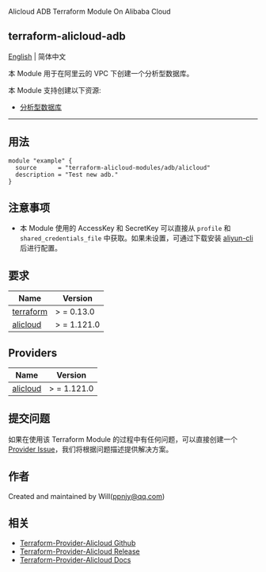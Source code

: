 Alicloud ADB Terraform Module On Alibaba Cloud

terraform-alicloud-adb
---

[English](README.md) | 简体中文

本 Module 用于在阿里云的 VPC 下创建一个分析型数据库。

本 Module 支持创建以下资源:

* [分析型数据库](https://registry.terraform.io/providers/aliyun/alicloud/latest/docs/resources/adb_db_cluster)

----------------------

## 用法

```hcl
module "example" {
  source      = "terraform-alicloud-modules/adb/alicloud"
  description = "Test new adb."
}
```

## 注意事项

* 本 Module 使用的 AccessKey 和 SecretKey 可以直接从 `profile` 和 `shared_credentials_file`
  中获取。如果未设置，可通过下载安装 [aliyun-cli](https://github.com/aliyun/aliyun-cli#installation) 后进行配置。

## 要求

| Name | Version |
|------|---------|
| <a name="requirement_terraform"></a> [terraform](#requirement\_terraform) | > = 0.13.0 |
| <a name="requirement_alicloud"></a> [alicloud](#requirement\_alicloud) | > = 1.121.0 |

## Providers

| Name | Version |
|------|---------|
| <a name="provider_alicloud"></a> [alicloud](#provider\_alicloud) | > = 1.121.0 |

## 提交问题

如果在使用该 Terraform Module
的过程中有任何问题，可以直接创建一个 [Provider Issue](https://github.com/aliyun/terraform-provider-alicloud/issues/new)，我们将根据问题描述提供解决方案。

## 作者

Created and maintained by Will(ppnjy@qq.com)

## 相关

* [Terraform-Provider-Alicloud Github](https://github.com/terraform-providers/terraform-provider-alicloud)
* [Terraform-Provider-Alicloud Release](https://releases.hashicorp.com/terraform-provider-alicloud/)
* [Terraform-Provider-Alicloud Docs](https://www.terraform.io/docs/providers/alicloud/index.html)
